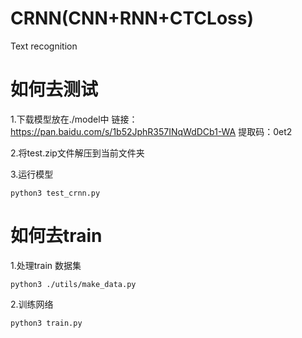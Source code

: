 # CRNN(CNN+RNN+CTCLoss)
Text recognition



# 如何去测试

1.下载模型放在./model中
链接：https://pan.baidu.com/s/1b52JphR357INqWdDCb1-WA 
提取码：0et2 

2.将test.zip文件解压到当前文件夹

3.运行模型

    python3 test_crnn.py
 
 
# 如何去train
1.处理train 数据集

    python3 ./utils/make_data.py

2.训练网络
    
    python3 train.py   
    
